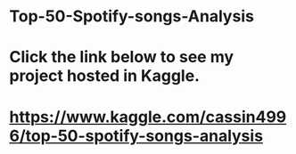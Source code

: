 # Top-50-Spotify-songs-Analysis

# Click the link below to see my project hosted in Kaggle.

# https://www.kaggle.com/cassin4996/top-50-spotify-songs-analysis
